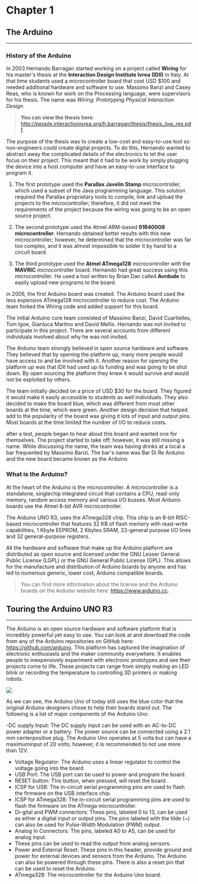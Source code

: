 # Chapter 1 
## The Arduino

---

### History of the Arduino
In 2003 Hernando Barragan started working on a project called **Wiring** for his master's thesis at the **Interaction Design Institute Ivrea (IDII)** in Italy. At that time students used a microcontroller board that cost USD $100 and needed additional hardware and software to use. Massimo Banzi and Casey Reas, who is known for work on the Processing language, were supervisors for his thesis. The name was *Wiring: Prototyping Physical Interaction Design*.

>**You can view the thesis here**: http://people.interactionivrea.org/h.barragan/thesis/thesis_low_res.pdf.

The purpose of the thesis was to create a low-cost and easy-to-use tool so non-engineers could create digital projects. To do this, Hernando wanted to abstract away the complicated details of the electronics to let the user focus on their project. This meant that it had to be work by simply plugging the device into a host computer and have an easy-to-use interface to program it.

1. The first prototype used the **Parallax Javelin Stamp** microcontroller, which used a subset of the Java programming language. This solution required the Parallax proprietary tools to compile, link and upload the projects to the microcontroller; therefore, it did not meet the requirements of the project because the wiring was going to be an open source project.

1. The second prototype used the Atmel ARM-based **91R40008 microcontroller**. Hernando obtained better results with this new microcontroller; however, he determined that the microcontroller was far too complex, and it was almost impossible to solder it by hand to a circuit board.

1. The third prototype used the **Atmel ATmega128** microcontroller with the **MAVRIC** microcontroller board. Hernando had great success using this microcontroller. He used a tool written by Brian Dan called **Avrdude** to easily upload new programs to the board.


in 2005, the first Arduino board was created. The Arduino board used the less expensive ATmega128 microcontroller to reduce cost. The Arduino team forked the Wiring code and added support for this board.

The initial Arduino core team consisted of Massimo Banzi, David Cuartielles, Tom Igoe, Gianluca Martino and David Mellis. Hernando was not invited to participate in this project. There are several accounts from different individuals involved about why he was not invited.

The Arduino team strongly believed in open source hardware and software. They believed that by opening the platform up, many more people would have access to and be involved with it. Another reason for opening the platform up was that IDII had used up its funding and was going to be shut down. By open sourcing the platform they knew it would survive and would not be exploited by others.

The team initially decided on a price of USD $30 for the board. They figured it would make it easily accessible to students as well individuals. They also decided to make the board blue, which was different from most other boards at the time, which were green. Another design decision that helped add to the popularity of the board was giving it lots of input and output pins. Most boards at the time limited the number of I/O to reduce costs.

after a test, people began to hear about this board and wanted one for themselves. The project started to take off; however, it was still missing a name. While discussing the name, the team was having drinks at a local a bar frequented by Massimo Banzi. The bar's name was Bar Di Re Arduino and the new board became known as the Arduino.

### What is the Arduino?

At the heart of the Arduino is the microcontroller. A microcontroller is a standalone, singlechip integrated circuit that contains a CPU, read-only memory, random access memory and various I/O busses. Most Arduino boards use the Atmel 8-bit AVR microcontroller.

The Arduino UNO R3, uses the ATmega328 chip. This chip is an 8-bit RISC-based microcontroller that features 32 KB of flash memory with read-write capabilities, 1 Kbyte EEPROM, 2 Kbytes SRAM, 23-general purpose I/O lines and 32 general-purpose registers.

All the hardware and software that make up the Arduino platform are distributed as open source and licensed under the GNU Lesser General Public License (LGPL) or the GNU General Public License (GPL). This allows for the manufacture and distribution of Arduino boards by anyone and has led to numerous generic, lower cost, Arduino compatible boards.

> You can find more information about the license and the Arduino boards on the Arduino website here: https://www.arduino.cc.

>

## Touring the Arduino UNO R3

---

The Arduino is an open source hardware and software platform that is incredibly powerful yet easy to use. You can look at and download the code from any of the Arduino repositories on GitHub here: https://github.com/arduino. This platform has captured the imagination of electronic enthusiasts and the maker community everywhere. It enables people to inexpensively experiment with electronic prototypes and see their projects come to life. These projects can range from simply making an LED blink or recording the temperature to controlling 3D printers or making robots.

![](https://static.packt-cdn.com/products/9781788830584/graphics/assets/7c3fc9a6-b4f2-44b9-a745-5e8ead0f93f6.png)

As we can see, the Arduino Uno of today still uses the blue color that the original Arduino designers chose to help their boards stand out. The following is a list of major components of the Arduino Uno:

-DC supply Input: The DC supply input can be used with an AC-to-DC power adapter or a battery. The power source can be connected using a 2.1 mm centerpositive plug. The Arduino Uno operates at 5 volts but can have a maximuminput of 20 volts; however, it is recommended to not use more than 12V.
- Voltage Regulator: The Arduino uses a linear regulator to control the voltage going into the board
- USB Port: The USB port can be used to power and program the board.
- RESET button: This button, when pressed, will reset the board.
- ICSP for USB: The in-circuit serial programming pins are used to flash the firmware on the USB interface chip.
- ICSP for ATmega328: The in-circuit serial programming pins are used to flash the firmware on the ATmega microcontroller.
- Di-gital and PWM connectors: These pins, labeled 0 to 13, can be used as either a digital input or output pins. The pins labeled with the tilde (~) can also be used for Pulse-Width Modulation (PWM) output.
- Analog In Connectors: The pins, labeled A0 to A5, can be used for analog input.
- These pins can be used to read the output from analog sensors.
- Power and External Reset: These pins in this header, provide ground and power for external devices and sensors from the Arduino. The Arduino can also be powered through these pins. There is also a reset pin that can be used to reset the Arduino.
- ATmega328: The microcontroller for the Arduino Uno board.









